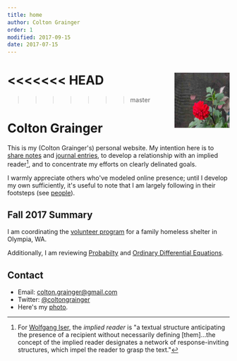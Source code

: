 ```yaml
---
title: home
author: Colton Grainger
order: 1
modified: 2017-09-15
date: 2017-07-15
---
```

<<<<<<< HEAD
<img src="/images/ccg-dogs.jpg" style="float: right; margin: 0px 0px 23px 23px" height="125" width="125">
=======
>>>>>>> master
   
# Colton Grainger

This is my (Colton Grainger's) personal website. My intention here is to [share notes](http://wcm1.web.rice.edu/open-notebook-history.html) and [journal entries](/journal-keeping), to develop a relationship with an implied reader[^who], and to concentrate my efforts on clearly delinated goals. 

I warmly appreciate others who've modeled online presence; until I develop my own sufficiently, it's useful to note that I am largely following in their footsteps (see [people](/links)).

[^who]: For [Wolfgang Iser](https://en.wikipedia.org/wiki/Wolfgang_Iser), the *implied reader* is "a textual structure anticipating the presence of a recipient without necessarily defining [them]…the concept of the implied reader designates a network of response-inviting structures, which impel the reader to grasp the text."

## Fall 2017 Summary
I am coordinating the [volunteer program](http://coltongrainger.com/fscss-volunteers) for a family homeless shelter in Olympia, WA. 

Additionally, I am reviewing [Probabilty](http://webpages.uidaho.edu/cremien/math451EO/) and [Ordinary Differential Equations](http://www.webpages.uidaho.edu/~barannyk/Teaching/Math310.html).

## Contact

- Email: [colton.grainger@gmail.com](mailto:colton.grainger@gmail.com)
- Twitter: [@coltongrainger](https://twitter.com/coltongrainger)
- Here's my <a href="images/ccg-profile.png">photo</a>.
